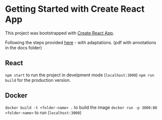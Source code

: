 # Getting Started with Create React App

This project was bootstrapped with [Create React App](https://github.com/facebook/create-react-app).

Following the steps provided [here](https://medium.com/sliit-foss/dockerizing-a-react-js-app-fbe84f214d7e) - with adaptations. (pdf with annotations in the docs folder)

## React
`npm start` to run the project in develpment mode (`localhost:3000`)
`npm run build` for the production version.

## Docker
`docker build -t <folder-name> .` to build the image
`docker run -p 3000:80 <folder-name>` to run (`localhost:3000`)